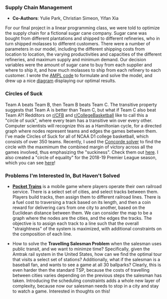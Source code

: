 ---
---

### **Supply Chain Management**
- **Co-Authors**: Yulie Park, Christian Simeon, Yifan Xia

For our final project in a linear programming class, we were told to optimize the supply chain for a fictional sugar cane company. Sugar cane was bought from different plantations and shipped to different refineries, who in turn shipped molasses to different customers. There were a number of parameters in our model, including the different shipping costs from location to location, the varying productivities and capacities of the different refineries, and maximum supply and minimum demand. Our decision variables were the amount of sugar cane to buy from each supplier and where to ship it, and how much molasses to ship from each refinery to each customer. I wrote the [AMPL code](/assets/162_ampl.mod.txt) to formulate and solve the model, and drew up a nice [diagram](/assets/162_graph.png) displaying our optimal results.

### **Circles of Suck**

Team A beats Team B, then Team B beats Team C. The transitive property suggests that Team A is better than Team C, but what if Team C also beat Team A?! Redditors on [r/CFB](https://www.reddit.com/r/CFB/) and [r/CollegeBasketball](https://www.reddit.com/r/collegebasketball/) like to call this a "circle of suck", where every team has a transitive win over every other. Computer scientists will recognize this as a Hamiltonian cycle, for a directed graph where nodes represent teams and edges the games between them. I've made Circles of Suck for all of NCAA D1 college basketball, which consists of over 350 teams. Recently, I used the [Concorde solver](http://www.math.uwaterloo.ca/tsp/concorde.html) to find the circle with the maxmimum the combined margin of victory across all the games involved, thus emphasizing the "suckiness". Check them out [here](https://docs.google.com/spreadsheets/d/1CitF3V-Tllnj3VQM9zcF16iQcKSnn0cxGYHm3xkT5PQ/edit?usp=sharing). I also created a "circle of equality" for the 2018-19 Premier League season, which you can see [here](/assets/circle.png)!

### **Problems I'm Interested In, But Haven't Solved**

- **[Pocket Trains](https://apps.apple.com/us/app/pocket-trains/id635931971)** is a mobile game where players operate their own railroad service. There is a select set of cities, and select tracks between them. Players build tracks, then assign them to different railroad lines. There is a fuel cost to traversing a track based on its length, and then a coin reward for delivering cars from one city to another, based on the Euclidean distance between them. We can consider the map to be a graph where the nodes are the cities, and the edges the tracks. The objective is to assign each track to a line such that the overall "straightness" of the system is maximized, with additional constraints on the composition of each line.

- How to solve the **Travelling Salesman Problem** when the salesman uses public transit, and we want to minimze time? Specifically, given the Amtrak rail system in the United States, how can we find the optimal tour that visits a select set of stations? Additionally, what if the salesman is a baseball fan, and wants to see a game at all 30 ballparks? Clearly, this is even harder then the standard TSP, because the costs of travelling between cities varies depending on the previous steps the salesman has taken. Introducing the scheduling constraints adds a whole new layer of complexity, because now our salesman needs to stop in a city and stay to watch a game. Interested in thoughts on this!
